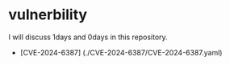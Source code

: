 # vulnerbility
I will discuss 1days and 0days in this repository.

- [CVE-2024-6387] (./CVE-2024-6387/CVE-2024-6387.yaml)